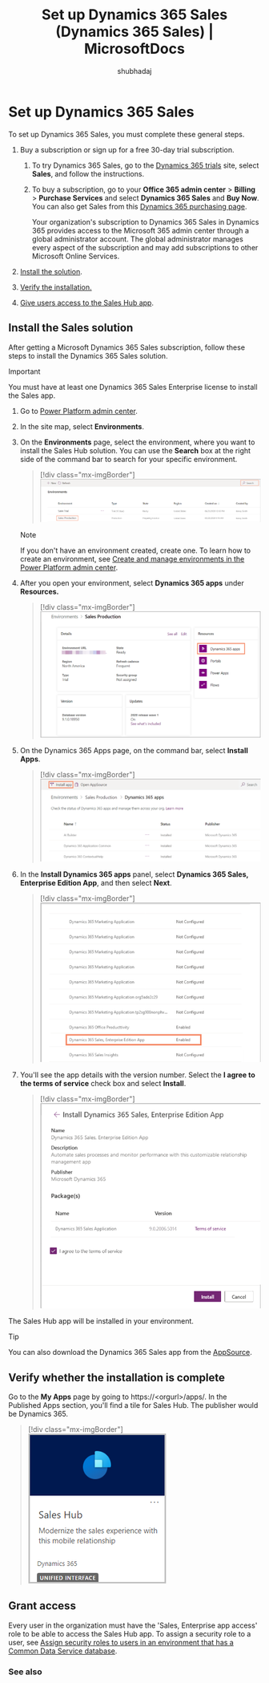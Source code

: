 ﻿---
title: "Set up Dynamics 365 Sales (Dynamics 365 Sales) | MicrosoftDocs"
description: "Learn how to get and set up Dynamics 365 Sales."
ms.date: 07-13-2020
ms.service:
  - "dynamics-365-sales"
ms.topic: article
author: shubhadaj
ms.author: shujoshi
manager: annbe
---

# Set up Dynamics 365 Sales

To set up Dynamics 365 Sales, you must complete these general steps.

1. Buy a subscription or sign up for a free 30-day trial subscription.

    1. To try Dynamics 365 Sales, go to the [Dynamics 365 trials](https://trials.dynamics.com/) site, select **Sales**, and follow the instructions.

    2. To buy a subscription, go to your **Office 365 admin center** &gt; **Billing** &gt; **Purchase Services** and select **Dynamics 365 Sales** and **Buy Now**. You can also get Sales from this [Dynamics 365 purchasing page](https://dynamics.microsoft.com/pricing/#Sales).

        Your organization's subscription to Dynamics 365 Sales in Dynamics 365 provides access to the Microsoft 365 admin center through a global administrator account. The global administrator manages every aspect of the subscription and may add subscriptions to other Microsoft Online Services.

2. [Install the solution](#install).

3. [Verify the installation.](#verify)

4. [Give users access to the Sales Hub app](#grant-access).

## Install the Sales solution<a name="install"></a>

After getting a Microsoft Dynamics 365 Sales subscription, follow these steps to install the Dynamics 365 Sales solution.

> [!IMPORTANT]
> You must have at least one Dynamics 365 Sales Enterprise license to install the Sales app.


1. Go to [Power Platform admin center](https://admin.powerplatform.microsoft.com/).

2. In the site map, select **Environments**.

3. On the **Environments** page, select the environment, where you want to install the Sales Hub solution. You can use the **Search** box at the right side of the command bar to search for your specific environment.

    > [!div class="mx-imgBorder"]  
    > ![Open your environment from the Environments list](media/open-environment.png "Open your environment from the Environments list")

    > [!NOTE]
    > If you don't have an environment created, create one. To learn how to create an environment, see [Create and manage environments in the Power Platform admin center](/power-platform/admin/create-environment#create-an-environment-in-the-power-platform-admin-center).


4. After you open your environment, select **Dynamics 365 apps** under **Resources.**

    > [!div class="mx-imgBorder"]  
    > ![Select Dynamics 365 apps in your environment](media/dynamics-365-apps-in-environment.png "Select Dynamics 365 apps in your environment")

5. On the Dynamics 365 Apps page, on the command bar, select **Install Apps**.

    > [!div class="mx-imgBorder"]  
    > ![Select Install app on the Dynamics 365 apps page](media/select-install-app-environment.png "Select Install app on the Dynamics 365 apps page")

6. In the **Install Dynamics 365 apps** panel, select **Dynamics 365 Sales, Enterprise Edition App**, and then select **Next**.

    > [!div class="mx-imgBorder"]  
    > ![Select the Dynamics 365 Sales app to install](media/select-sales-app-to-install.png "Select the Dynamics 365 Sales app to install")

7. You'll see the app details with the version number. Select the **I agree to the terms of service** check box and select **Install**.

    > [!div class="mx-imgBorder"]  
    > ![Install the Sales app](media/install-sales-app.png "Install the Sales app")

The Sales Hub app will be installed in your environment.

> [!TIP]
> You can also download the Dynamics 365 Sales app from the [AppSource](https://appsource.microsoft.com/en-us/product/dynamics-365/mscrm.d427d98b-6082-4358-bc85-731fe3337f27?src=Office&tab=Overview).


## Verify whether the installation is complete<a name="verify"></a>

Go to the **My Apps** page by going to https://&lt;orgurl&gt;/apps/. In the Published Apps section, you'll find a tile for Sales Hub. The publisher would be Dynamics 365.

> [!div class="mx-imgBorder"]  
> ![Sales Hub tile](media/sales-hub-tile.png "Sales Hub tile")

## Grant access<a name="grant-access"></a>

Every user in the organization must have the 'Sales, Enterprise app access' role to be able to access the Sales Hub app. To assign a security role to a user, see [Assign security roles to users in an environment that has a Common Data Service database](/power-platform/admin/database-security#assign-security-roles-to-users-in-an-environment-that-has-a-common-data-service-database).


### See also

